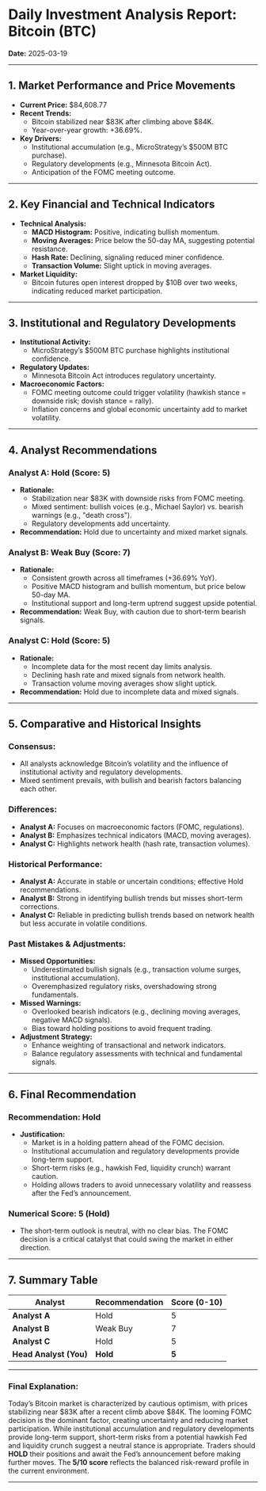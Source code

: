 # Daily Investment Analysis Report: Bitcoin (BTC)  
**Date:** 2025-03-19  

---

## **1. Market Performance and Price Movements**  
- **Current Price:** $84,608.77  
- **Recent Trends:**  
  - Bitcoin stabilized near $83K after climbing above $84K.  
  - Year-over-year growth: +36.69%.  
- **Key Drivers:**  
  - Institutional accumulation (e.g., MicroStrategy’s $500M BTC purchase).  
  - Regulatory developments (e.g., Minnesota Bitcoin Act).  
  - Anticipation of the FOMC meeting outcome.  

---

## **2. Key Financial and Technical Indicators**  
- **Technical Analysis:**  
  - **MACD Histogram:** Positive, indicating bullish momentum.  
  - **Moving Averages:** Price below the 50-day MA, suggesting potential resistance.  
  - **Hash Rate:** Declining, signaling reduced miner confidence.  
  - **Transaction Volume:** Slight uptick in moving averages.  
- **Market Liquidity:**  
  - Bitcoin futures open interest dropped by $10B over two weeks, indicating reduced market participation.  

---

## **3. Institutional and Regulatory Developments**  
- **Institutional Activity:**  
  - MicroStrategy’s $500M BTC purchase highlights institutional confidence.  
- **Regulatory Updates:**  
  - Minnesota Bitcoin Act introduces regulatory uncertainty.  
- **Macroeconomic Factors:**  
  - FOMC meeting outcome could trigger volatility (hawkish stance = downside risk; dovish stance = rally).  
  - Inflation concerns and global economic uncertainty add to market volatility.  

---

## **4. Analyst Recommendations**  

### **Analyst A: Hold (Score: 5)**  
- **Rationale:**  
  - Stabilization near $83K with downside risks from FOMC meeting.  
  - Mixed sentiment: bullish voices (e.g., Michael Saylor) vs. bearish warnings (e.g., "death cross").  
  - Regulatory developments add uncertainty.  
- **Recommendation:** Hold due to uncertainty and mixed market signals.  

### **Analyst B: Weak Buy (Score: 7)**  
- **Rationale:**  
  - Consistent growth across all timeframes (+36.69% YoY).  
  - Positive MACD histogram and bullish momentum, but price below 50-day MA.  
  - Institutional support and long-term uptrend suggest upside potential.  
- **Recommendation:** Weak Buy, with caution due to short-term bearish signals.  

### **Analyst C: Hold (Score: 5)**  
- **Rationale:**  
  - Incomplete data for the most recent day limits analysis.  
  - Declining hash rate and mixed signals from network health.  
  - Transaction volume moving averages show slight uptick.  
- **Recommendation:** Hold due to incomplete data and mixed signals.  

---

## **5. Comparative and Historical Insights**  

### **Consensus:**  
- All analysts acknowledge Bitcoin’s volatility and the influence of institutional activity and regulatory developments.  
- Mixed sentiment prevails, with bullish and bearish factors balancing each other.  

### **Differences:**  
- **Analyst A:** Focuses on macroeconomic factors (FOMC, regulations).  
- **Analyst B:** Emphasizes technical indicators (MACD, moving averages).  
- **Analyst C:** Highlights network health (hash rate, transaction volumes).  

### **Historical Performance:**  
- **Analyst A:** Accurate in stable or uncertain conditions; effective Hold recommendations.  
- **Analyst B:** Strong in identifying bullish trends but misses short-term corrections.  
- **Analyst C:** Reliable in predicting bullish trends based on network health but less accurate in volatile conditions.  

### **Past Mistakes & Adjustments:**  
- **Missed Opportunities:**  
  - Underestimated bullish signals (e.g., transaction volume surges, institutional accumulation).  
  - Overemphasized regulatory risks, overshadowing strong fundamentals.  
- **Missed Warnings:**  
  - Overlooked bearish indicators (e.g., declining moving averages, negative MACD signals).  
  - Bias toward holding positions to avoid frequent trading.  
- **Adjustment Strategy:**  
  - Enhance weighting of transactional and network indicators.  
  - Balance regulatory assessments with technical and fundamental signals.  

---

## **6. Final Recommendation**  

### **Recommendation:** **Hold**  
- **Justification:**  
  - Market is in a holding pattern ahead of the FOMC decision.  
  - Institutional accumulation and regulatory developments provide long-term support.  
  - Short-term risks (e.g., hawkish Fed, liquidity crunch) warrant caution.  
  - Holding allows traders to avoid unnecessary volatility and reassess after the Fed’s announcement.  

### **Numerical Score:** **5 (Hold)**  
- The short-term outlook is neutral, with no clear bias. The FOMC decision is a critical catalyst that could swing the market in either direction.  

---

## **7. Summary Table**  

| Analyst     | Recommendation | Score (0-10) |  
|-------------|----------------|--------------|  
| **Analyst A** | Hold           | 5            |  
| **Analyst B** | Weak Buy       | 7            |  
| **Analyst C** | Hold           | 5            |  
| **Head Analyst (You)** | **Hold**       | **5**        |  

---

### **Final Explanation:**  
Today’s Bitcoin market is characterized by cautious optimism, with prices stabilizing near $83K after a recent climb above $84K. The looming FOMC decision is the dominant factor, creating uncertainty and reducing market participation. While institutional accumulation and regulatory developments provide long-term support, short-term risks from a potential hawkish Fed and liquidity crunch suggest a neutral stance is appropriate. Traders should **HOLD** their positions and await the Fed’s announcement before making further moves. The **5/10 score** reflects the balanced risk-reward profile in the current environment.  

---